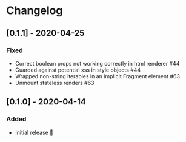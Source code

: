 # Changelog
## [0.1.1] - 2020-04-25
### Fixed
- Correct boolean props not working correctly in html renderer #44
- Guarded against potential xss in style objects #44
- Wrapped non-string iterables in an implicit Fragment element #63
- Unmount stateless renders #63

## [0.1.0] - 2020-04-14
### Added
- Initial release 🎉
